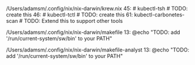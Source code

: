 /Users/adamsm/.config/nix/nix-darwin/krew.nix
45: # kubectl-tsh # TODO: create this
46: # kubectl-tctl # TODO: create this
61: kubectl-carbonetes-scan # TODO: Extend this to support other tools

/Users/adamsm/.config/nix/nix-darwin/makefile
13: @echo "TODO: add '/run/current-system/sw/bin' to your PATH"

/Users/adamsm/.config/nix/nix-darwin/makefile-analyst
13: @echo "TODO: add '/run/current-system/sw/bin' to your PATH"

